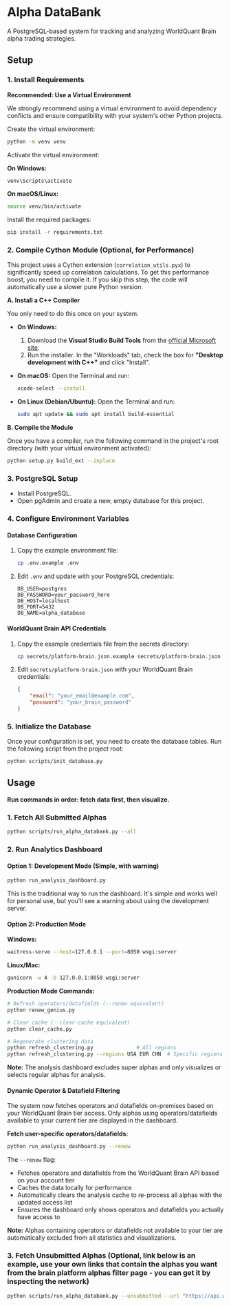 # Alpha DataBank

A PostgreSQL-based system for tracking and analyzing WorldQuant Brain alpha trading strategies.

## Setup

### 1. Install Requirements

**Recommended: Use a Virtual Environment**

We strongly recommend using a virtual environment to avoid dependency conflicts and ensure compatibility with your system's other Python projects.

Create the virtual environment:
```bash
python -m venv venv
```

Activate the virtual environment:

**On Windows:**
```bash
venv\Scripts\activate
```

**On macOS/Linux:**
```bash
source venv/bin/activate
```

Install the required packages:
```bash
pip install -r requirements.txt
```

### 2. Compile Cython Module (Optional, for Performance)

This project uses a Cython extension (`correlation_utils.pyx`) to significantly speed up correlation calculations. To get this performance boost, you need to compile it. If you skip this step, the code will automatically use a slower pure Python version.

**A. Install a C++ Compiler**

You only need to do this once on your system.

*   **On Windows:**
    1.  Download the **Visual Studio Build Tools** from the [official Microsoft site](https://visualstudio.microsoft.com/visual-cpp-build-tools/).
    2.  Run the installer. In the "Workloads" tab, check the box for **"Desktop development with C++"** and click "Install".

*   **On macOS:**
    Open the Terminal and run:
    ```bash
    xcode-select --install
    ```

*   **On Linux (Debian/Ubuntu):**
    Open the Terminal and run:
    ```bash
    sudo apt update && sudo apt install build-essential
    ```

**B. Compile the Module**

Once you have a compiler, run the following command in the project's root directory (with your virtual environment activated):
```bash
python setup.py build_ext --inplace
```

### 3. PostgreSQL Setup

- Install PostgreSQL.
- Open pgAdmin and create a new, empty database for this project.

### 4. Configure Environment Variables

#### Database Configuration

1. Copy the example environment file:
   ```bash
   cp .env.example .env
   ```

2. Edit `.env` and update with your PostgreSQL credentials:
   ```env
   DB_USER=postgres
   DB_PASSWORD=your_password_here
   DB_HOST=localhost
   DB_PORT=5432
   DB_NAME=alpha_database
   ```

#### WorldQuant Brain API Credentials

1. Copy the example credentials file from the secrets directory:
   ```bash
   cp secrets/platform-brain.json.example secrets/platform-brain.json
   ```

2. Edit `secrets/platform-brain.json` with your WorldQuant Brain credentials:
   ```json
   {
       "email": "your_email@example.com",
       "password": "your_brain_password"
   }
   ```
### 5. Initialize the Database

Once your configuration is set, you need to create the database tables. Run the following script from the project root:

```bash
python scripts/init_database.py
```


## Usage

**Run commands in order: fetch data first, then visualize.**

### 1. Fetch All Submitted Alphas
```bash
python scripts/run_alpha_databank.py --all
```

### 2. Run Analytics Dashboard

#### Option 1: Development Mode (Simple, with warning)
```bash
python run_analysis_dashboard.py
```

This is the traditional way to run the dashboard. It's simple and works well for personal use, but you'll see a warning about using the development server.

#### Option 2: Production Mode

**Windows:**
```bash
waitress-serve --host=127.0.0.1 --port=8050 wsgi:server
```

**Linux/Mac:**
```bash
gunicorn -w 4 -b 127.0.0.1:8050 wsgi:server
```

**Production Mode Commands:**
```bash
# Refresh operators/datafields (--renew equivalent)
python renew_genius.py

# Clear cache (--clear-cache equivalent)
python clear_cache.py

# Regenerate clustering data
python refresh_clustering.py              # All regions
python refresh_clustering.py --regions USA EUR CHN  # Specific regions
```

**Note:** The analysis dashboard excludes super alphas and only visualizes or selects regular alphas for analysis.

#### Dynamic Operator & Datafield Filtering
The system now fetches operators and datafields on-premises based on your WorldQuant Brain tier access. Only alphas using operators/datafields available to your current tier are displayed in the dashboard.

**Fetch user-specific operators/datafields:**
```bash
python run_analysis_dashboard.py --renew
```

The `--renew` flag:
- Fetches operators and datafields from the WorldQuant Brain API based on your account tier
- Caches the data locally for performance
- Automatically clears the analysis cache to re-process all alphas with the updated access list
- Ensures the dashboard only shows operators and datafields you actually have access to

**Note:** Alphas containing operators or datafields not available to your tier are automatically excluded from all statistics and visualizations.

### 3. Fetch Unsubmitted Alphas (Optional, link below is an example, use your own links that contain the alphas you want from the brain platform alphas filter page - you can get it by inspecting the network)
```bash
python scripts/run_alpha_databank.py --unsubmitted --url "https://api.worldquantbrain.com/users/self/alphas?limit=50&offset=9800&status=UNSUBMITTED%1FIS_FAIL&order=-dateCreated&hidden=false" --all
```
